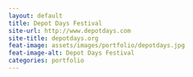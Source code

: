 ```yaml
---
layout: default
title: Depot Days Festival
site-url: http://www.depotdays.com
site-title: depotdays.org
feat-image: assets/images/portfolio/depotdays.jpg
feat-image-alt: Depot Days Festival
categories: portfolio
---
```


<!-- Content Area Below -->